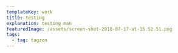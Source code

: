 ```yaml
---
templateKey: work
title: testing
explanation: testing man
featuredImage: /assets/screen-shot-2018-07-17-at-15.52.51.png
tags:
  - tag: tagzon
---
```


